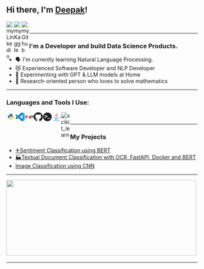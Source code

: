 ## Hi there, I'm [Deepak][website]! 
<!-- <img src="https://media.giphy.com/media/hvRJCLFzcasrR4ia7z/giphy.gif" width="25px"> -->

[<img align="left" alt="myLinkedin" width="20px" src="https://cdn.jsdelivr.net/npm/simple-icons@v3/icons/linkedin.svg" />][linkedin]
[<img align="left" alt="myKaggle" width="20px" src="https://cdn.jsdelivr.net/npm/simple-icons@3.13.0/icons/kaggle.svg" />][kaggle]
[<img align="left" alt="myGithub" width="20px" src="https://cdn.jsdelivr.net/npm/simple-icons@3.13.0/icons/github.svg" />][github]
<br />

---

### I'm a Developer and build Data Science Products.
- 🗣 I'm currently learning Natural Language Processing.
- 😻 Experienced Software Developer and NLP Developer
- 🏡 Experimenting with GPT & LLM models at Home
- 🍎 Research-oriented person who loves to solve mathematics

---

### Languages and Tools I Use:

<img align="left" alt="Python" width="24px" src="https://raw.githubusercontent.com/github/explore/80688e429a7d4ef2fca1e82350fe8e3517d3494d/topics/python/python.png" />
<img align="left" alt="Visual Studio Code" width="24px" src="https://raw.githubusercontent.com/github/explore/80688e429a7d4ef2fca1e82350fe8e3517d3494d/topics/visual-studio-code/visual-studio-code.png" /> 
<img align="left" alt="Git" width="24px" src="https://raw.githubusercontent.com/github/explore/80688e429a7d4ef2fca1e82350fe8e3517d3494d/topics/git/git.png" />
<img align="left" alt="GitHub" width="24px" src="https://raw.githubusercontent.com/github/explore/78df643247d429f6cc873026c0622819ad797942/topics/github/github.png" />
<img align="left" alt="Terminal" width="24px" src="https://raw.githubusercontent.com/github/explore/80688e429a7d4ef2fca1e82350fe8e3517d3494d/topics/terminal/terminal.png" />
<img align="left" alt="Java" width="24px"
src="https://raw.githubusercontent.com/devicons/devicon/master/icons/java/java-original.svg" />
<img align="left" alt="scikit_learn" width="24px"
src="https://upload.wikimedia.org/wikipedia/commons/0/05/Scikit_learn_logo_small.svg" />
<br />

---

### My Projects
- [✈Sentiment Classification using BERT](https://github.com/yesdeepakmittal/Sentiment-Classification-using-BERT)
- [🏭Textual Document Classification with OCR, FastAPI, Docker and BERT](https://github.com/yesdeepakmittal/document-classification-using-bert)
- [Image Classification using CNN](https://www.kaggle.com/code/yesdeepakmittal/cnn-vs-ann-apparel-classification-with-mlops)

---

<img src="https://github-readme-stats.vercel.app/api?username=yesdeepakmittal&show_icons=true&include_all_commits=true" width="500" height="200"/>

---

[website]: https://yesdeepakmittal.github.io
[twitter]: https://twitter.com/yesdeepakmittal
[linkedin]: https://linkedin.com/in/yesdeepakmittal
[kaggle]: https://www.kaggle.com/yesdeepakmittal
[github]: https://github.com/yesdeepakmittal/
[medium]: https://medium.com/@yesdeepakmittal
[leetcode]: https://leetcode.com/yesdeepakmittal/
